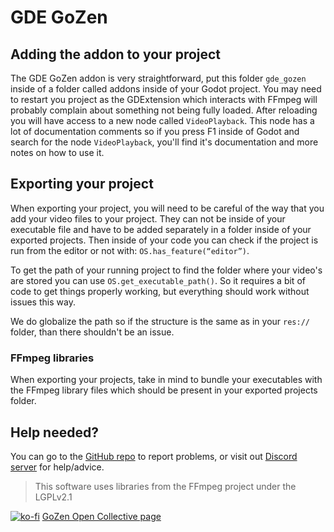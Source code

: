 # GDE GoZen
## Adding the addon to your project
The GDE GoZen addon is very straightforward, put this folder `gde_gozen` inside of a folder called addons inside of your Godot project. You may need to restart you project as the GDExtension which interacts with FFmpeg will probably complain about something not being fully loaded. After reloading you will have access to a new node called `VideoPlayback`. This node has a lot of documentation comments so if you press F1 inside of Godot and search for the node `VideoPlayback`, you'll find it's documentation and more notes on how to use it.

## Exporting your project
When exporting your project, you will need to be careful of the way that you add your video files to your project. They can not be inside of your executable file and have to be added separately in a folder inside of your exported projects. Then inside of your code you can check if the project is run from the editor or not with: `OS.has_feature(“editor”)`.

To get the path of your running project to find the folder where your video's are stored you can use `OS.get_executable_path()`. So it requires a bit of code to get things properly working, but everything should work without issues this way.

We do globalize the path so if the structure is the same as in your `res://` folder, than there shouldn't be an issue.

### FFmpeg libraries
When exporting your projects, take in mind to bundle your executables with the FFmpeg library files which should be present in your exported projects folder.

## Help needed?
You can go to the [GitHub repo](https://github.com/VoylinsGamedevJourney/gde_gozen/issues) to report problems, or visit out [Discord server](discord.gg/BdbUf7VKYC) for help/advice.

> This software uses libraries from the FFmpeg project under the LGPLv2.1

[![ko-fi](https://ko-fi.com/img/githubbutton_sm.svg)](https://ko-fi.com/R6R4M1UM6)
[GoZen Open Collective page](https://opencollective.com/gozen)
